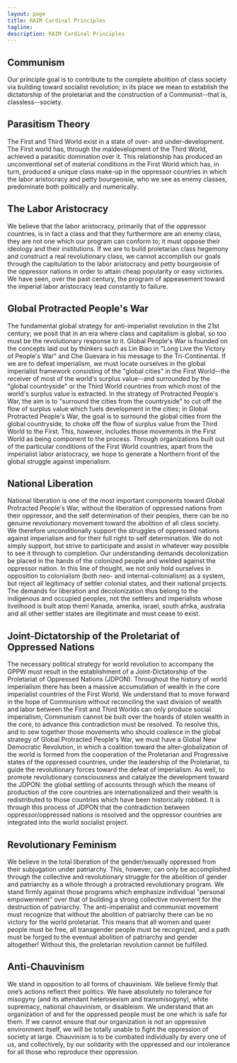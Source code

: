 ```yaml
---
layout: page
title: RAIM Cardinal Principles
tagline: 
description: RAIM Cardinal Principles
---
```


## Communism

Our principle goal is to contribute to the complete abolition of class society via building toward socialist revolution; in its place we mean to establish the dictatorship of the proletariat and the construction of a Communist--that is, classless--society.

## Parasitism Theory

The First and Third World exist in a state of over- and under-development. The First world has, through the maldevelopment of the Third World, achieved a parasitic domination over it. This relationship has produced an unconventional set of material conditions in the First World which has, in turn, produced a unique class make-up in the oppressor countries in which the labor aristocracy and petty bourgeoisie, who we see as enemy classes, predominate both politically and numerically.

## The Labor Aristocracy

We believe that the labor aristocracy, primarily that of the oppressor countries, is in fact a class and that they furthermore are an enemy class, they are not one which our program can conform to; it must oppose their ideology and their institutions. If we are to build proletarian class hegemony and construct a real revolutionary class, we cannot accomplish our goals through the capitulation to the labor aristocracy and petty bourgeoisie of the oppressor nations in order to attain cheap popularity or easy victories. We have seen, over the past century, the program of appeasement toward the imperial labor aristocracy lead constantly to failure.

## Global Protracted People's War

The fundamental global strategy for anti-imperialist revolution in the 21st century; we posit that in an era where class and capitalism is global, so too must be the revolutionary response to it. Global People's War is founded on the concepts laid out by thinkers such as Lin Biao in "Long Live the Victory of People's War" and Che Guevara in his message to the Tri-Continental. If we are to defeat imperialism, we must locate ourselves in the global imperialist framework consisting of the "global cities" in the First World--the receiver of most of the world's surplus value--and surrounded by the "global countryside" or the Third World countries from which most of the world's surplus value is extracted. In the strategy of Protracted People's War, the aim is to "surround the cities from the countryside" to cut off the flow of surplus value which fuels development in the cities; in Global Protracted People's War, the goal is to surround the global cities from the global countryside, to choke off the flow of surplus value from the Third World to the First. This, however, includes those movements in the First World as being component to the process. Through organizations built out of the particular conditions of the First World countries, apart from the imperialist labor aristocracy, we hope to generate a Northern front of the global struggle against imperialism.

## National Liberation

National liberation is one of the most important components toward Global Protracted People's War, without the liberation of oppressed nations from their oppressor, and the self determination of their peoples, there can be no genuine revolutionary movement toward the abolition of all class society. We therefore unconditionally support the struggles of oppressed nations against imperialism and for their full right to self determination. We do not simply support, but strive to participate and assist in whatever way possible to see it through to completion. Our understanding demands decolonization be placed in the hands of the colonized people and wielded against the oppressor nation. In this line of thought, we not only hold ourselves in opposition to colonialism (both neo- and internal-colonialism) as a system, but reject all legitimacy of settler colonial states, and their national projects. The demands for liberation and decolonization thus belong to the indigenous and occupied peoples, not the settlers and imperialists whose livelihood is built atop them! Kanada, amerika, israel, south afrika, australia and all other settler states are illegitimate and must cease to exist.

## Joint-Dictatorship of the Proletariat of Oppressed Nations

The necessary political strategy for world revolution to accompany the GPPW must result in the establishment of a Joint-Dictatorship of the Proletariat of Oppressed Nations (JDPON). Throughout the history of world imperialism there has been a massive accumulation of wealth in the core imperialist countries of the First World. We understand that to move forward in the hope of Communism without reconciling the vast division of wealth and labor between the First and Third Worlds can only produce social imperialism; Communism cannot be built over the hoards of stolen wealth in the core, to advance this contradiction must be resolved. To resolve this, and to sew together those movements who should coalesce in the global strategy of Global Protracted People's War, we must have a Global New Democratic Revolution, in which a coalition toward the alter-globalization of the world is formed from the cooperation of the Proletarian and Progressive states of the oppressed countries, under the leadership of the Proletariat, to guide the revolutionary forces toward the defeat of imperialism. As well, to promote revolutionary consciousness and catalyze the development toward the JDPON: the global settling of accounts through which the means of production of the core countries are internationalized and their wealth is redistributed to those countries which have been historically robbed. It is through this process of JDPON that the contradiction between oppressor/oppressed nations is resolved and the oppressor countries are integrated into the world socialist project.

## Revolutionary Feminism

We believe in the total liberation of the gender/sexually oppressed from their subjugation under patriarchy. This, however, can only be accomplished through the collective and revolutionary struggle for the abolition of gender and patriarchy as a whole through a protracted revolutionary program. We stand firmly against those programs which emphasize individual "personal empowerment" over that of building a strong collective movement for the destruction of patriarchy. The anti-imperialist and communist movement must recognize that without the abolition of patriarchy there can be no victory for the world proletariat. This means that all women and queer people must be free, all transgender people must be recognized, and a path must be forged to the eventual abolition of patriarchy and gender altogether! Without this, the proletarian revolution cannot be fulfilled.

## Anti-Chauvinism

We stand in opposition to all forms of chauvinism. We believe firmly that one’s actions reflect their politics. We have absolutely no tolerance for misogyny (and its attendant heterosexism and transmisogyny), white supremacy, national chauvinism, or disableism. We understand that an organization of and for the oppressed people must be one which is safe for them. If we cannot ensure that our organization is not an oppressive environment itself, we will be totally unable to fight the oppression of society at large. Chauvinism is to be combated individually by every one of us, and collectively, by our solidarity with the oppressed and our intolerance for all those who reproduce their oppression.

